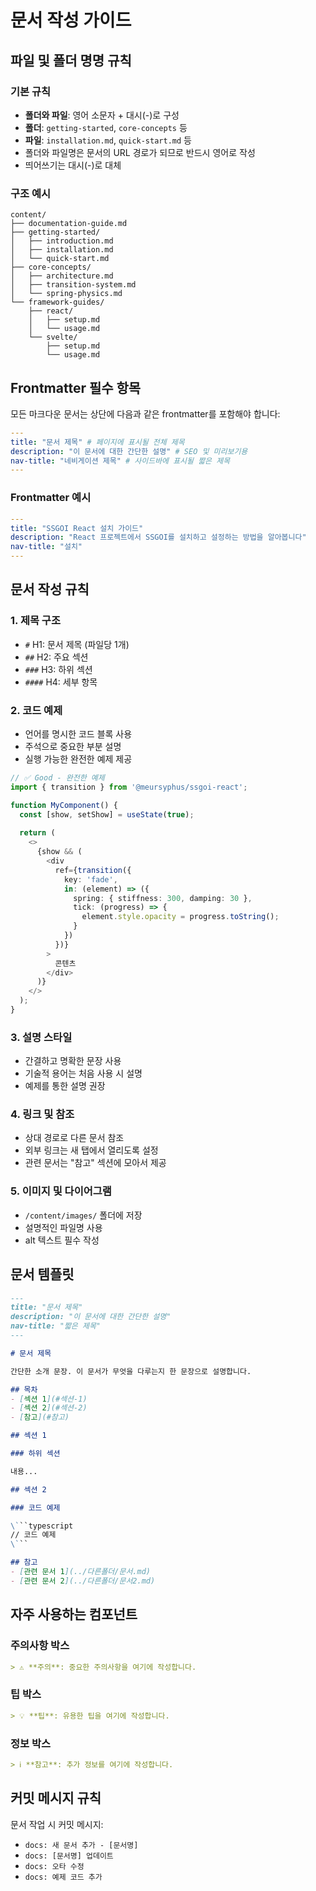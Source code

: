 # 문서 작성 가이드

## 파일 및 폴더 명명 규칙

### 기본 규칙
- **폴더와 파일**: 영어 소문자 + 대시(-)로 구성
- **폴더**: `getting-started`, `core-concepts` 등
- **파일**: `installation.md`, `quick-start.md` 등
- 폴더와 파일명은 문서의 URL 경로가 되므로 반드시 영어로 작성
- 띄어쓰기는 대시(-)로 대체

### 구조 예시
```
content/
├── documentation-guide.md
├── getting-started/
│   ├── introduction.md
│   ├── installation.md
│   └── quick-start.md
├── core-concepts/
│   ├── architecture.md
│   ├── transition-system.md
│   └── spring-physics.md
└── framework-guides/
    ├── react/
    │   ├── setup.md
    │   └── usage.md
    └── svelte/
        ├── setup.md
        └── usage.md
```

## Frontmatter 필수 항목

모든 마크다운 문서는 상단에 다음과 같은 frontmatter를 포함해야 합니다:

```yaml
---
title: "문서 제목" # 페이지에 표시될 전체 제목
description: "이 문서에 대한 간단한 설명" # SEO 및 미리보기용
nav-title: "네비게이션 제목" # 사이드바에 표시될 짧은 제목
---
```

### Frontmatter 예시
```yaml
---
title: "SSGOI React 설치 가이드"
description: "React 프로젝트에서 SSGOI를 설치하고 설정하는 방법을 알아봅니다"
nav-title: "설치"
---
```

## 문서 작성 규칙

### 1. 제목 구조
- `#` H1: 문서 제목 (파일당 1개)
- `##` H2: 주요 섹션
- `###` H3: 하위 섹션
- `####` H4: 세부 항목

### 2. 코드 예제
- 언어를 명시한 코드 블록 사용
- 주석으로 중요한 부분 설명
- 실행 가능한 완전한 예제 제공

```typescript
// ✅ Good - 완전한 예제
import { transition } from '@meursyphus/ssgoi-react';

function MyComponent() {
  const [show, setShow] = useState(true);
  
  return (
    <>
      {show && (
        <div
          ref={transition({
            key: 'fade',
            in: (element) => ({
              spring: { stiffness: 300, damping: 30 },
              tick: (progress) => {
                element.style.opacity = progress.toString();
              }
            })
          })}
        >
          콘텐츠
        </div>
      )}
    </>
  );
}
```

### 3. 설명 스타일
- 간결하고 명확한 문장 사용
- 기술적 용어는 처음 사용 시 설명
- 예제를 통한 설명 권장

### 4. 링크 및 참조
- 상대 경로로 다른 문서 참조
- 외부 링크는 새 탭에서 열리도록 설정
- 관련 문서는 "참고" 섹션에 모아서 제공

### 5. 이미지 및 다이어그램
- `/content/images/` 폴더에 저장
- 설명적인 파일명 사용
- alt 텍스트 필수 작성

## 문서 템플릿

```markdown
---
title: "문서 제목"
description: "이 문서에 대한 간단한 설명"
nav-title: "짧은 제목"
---

# 문서 제목

간단한 소개 문장. 이 문서가 무엇을 다루는지 한 문장으로 설명합니다.

## 목차
- [섹션 1](#섹션-1)
- [섹션 2](#섹션-2)
- [참고](#참고)

## 섹션 1

### 하위 섹션

내용...

## 섹션 2

### 코드 예제

\```typescript
// 코드 예제
\```

## 참고
- [관련 문서 1](../다른폴더/문서.md)
- [관련 문서 2](../다른폴더/문서2.md)
```

## 자주 사용하는 컴포넌트

### 주의사항 박스
```markdown
> ⚠️ **주의**: 중요한 주의사항을 여기에 작성합니다.
```

### 팁 박스
```markdown
> 💡 **팁**: 유용한 팁을 여기에 작성합니다.
```

### 정보 박스
```markdown
> ℹ️ **참고**: 추가 정보를 여기에 작성합니다.
```

## 커밋 메시지 규칙

문서 작업 시 커밋 메시지:
- `docs: 새 문서 추가 - [문서명]`
- `docs: [문서명] 업데이트`
- `docs: 오타 수정`
- `docs: 예제 코드 추가`